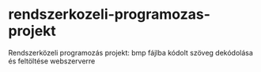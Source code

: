# rendszerkozeli-programozas-projekt
Rendszerközeli programozás projekt: bmp fájlba kódolt szöveg dekódolása és feltöltése webszerverre
